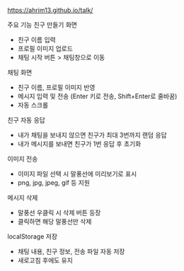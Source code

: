 https://ahrim13.github.io/talk/

주요 기능
친구 만들기 화면
- 친구 이름 입력
- 프로필 이미지 업로드
- 채팅 시작 버튼 > 채팅창으로 이동

채팅 화면
- 친구 이름, 프로필 이미지 반영
- 메시지 입력 및 전송 (Enter 키로 전송, Shift+Enter로 줄바꿈)
- 자동 스크롤

친구 자동 응답
- 내가 채팅을 보내지 않으면 친구가 최대 3번까지 랜덤 응답
- 내가 메시지를 보내면 친구가 1번 응답 후 초기화

이미지 전송
- 이미지 파일 선택 시 말풍선에 미리보기로 표시
- png, jpg, jpeg, gif 등 지원

메시지 삭제
- 말풍선 우클릭 시 삭제 버튼 등장
- 클릭하면 해당 말풍선만 삭제

localStorage 저장
- 채팅 내용, 친구 정보, 전송 파일 자동 저장
- 새로고침 후에도 유지
